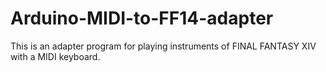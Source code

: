 # Arduino-MIDI-to-FF14-adapter
This is an adapter program for playing instruments of FINAL FANTASY XIV with a MIDI keyboard.
